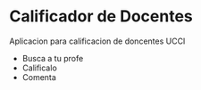 Calificador de Docentes
===

Aplicacion para calificacion de doncentes UCCI

 * Busca a tu profe
 * Calificalo
 * Comenta
